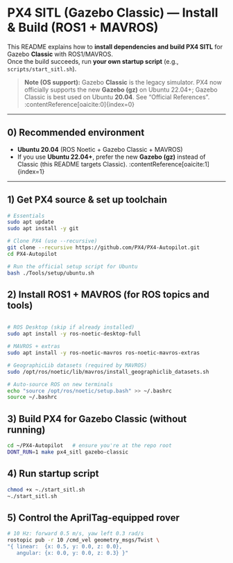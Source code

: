 # PX4 SITL (Gazebo Classic) — Install & Build (ROS1 + MAVROS)

This README explains how to **install dependencies and build PX4 SITL** for Gazebo **Classic** with ROS1/MAVROS.  
Once the build succeeds, run **your own startup script** (e.g., `scripts/start_sitl.sh`).

> **Note (OS support):** Gazebo **Classic** is the legacy simulator. PX4 now officially supports the new **Gazebo (gz)** on Ubuntu 22.04+; Gazebo Classic is best used on Ubuntu **20.04**. See “Official References”. :contentReference[oaicite:0]{index=0}

---

## 0) Recommended environment

- **Ubuntu 20.04** (ROS Noetic + Gazebo Classic + MAVROS)  
- If you use **Ubuntu 22.04+**, prefer the new **Gazebo (gz)** instead of Classic (this README targets Classic). :contentReference[oaicite:1]{index=1}

---

## 1) Get PX4 source & set up toolchain

```bash
# Essentials
sudo apt update
sudo apt install -y git

# Clone PX4 (use --recursive)
git clone --recursive https://github.com/PX4/PX4-Autopilot.git
cd PX4-Autopilot

# Run the official setup script for Ubuntu
bash ./Tools/setup/ubuntu.sh
```

## 2) Install ROS1 + MAVROS (for ROS topics and tools)

```bash

# ROS Desktop (skip if already installed)
sudo apt install -y ros-noetic-desktop-full

# MAVROS + extras
sudo apt install -y ros-noetic-mavros ros-noetic-mavros-extras

# GeographicLib datasets (required by MAVROS)
sudo /opt/ros/noetic/lib/mavros/install_geographiclib_datasets.sh

# Auto-source ROS on new terminals
echo "source /opt/ros/noetic/setup.bash" >> ~/.bashrc
source ~/.bashrc
```
## 3) Build PX4 for Gazebo Classic (without running)
```bash
cd ~/PX4-Autopilot   # ensure you're at the repo root
DONT_RUN=1 make px4_sitl gazebo-classic

```

## 4) Run startup script
```bash
chmod +x ~./start_sitl.sh
~./start_sitl.sh
```

## 5) Control the AprilTag-equipped rover
```bash
# 10 Hz: forward 0.5 m/s, yaw left 0.3 rad/s
rostopic pub -r 10 /cmd_vel geometry_msgs/Twist \
"{ linear:  {x: 0.5, y: 0.0, z: 0.0},
   angular: {x: 0.0, y: 0.0, z: 0.3} }"
```
